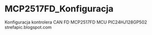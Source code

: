 # MCP2517FD_Konfiguracja
Konfiguracja kontrolera CAN FD MCP2517FD
MCU PIC24HJ128GP502
strefapic.blogspot.com
